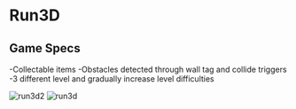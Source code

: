 # Run3D

## Game Specs
-Collectable items
-Obstacles detected through wall tag and collide triggers
-3 different level and gradually increase level difficulties

![run3d2](https://user-images.githubusercontent.com/119074169/204375322-f6555d9f-1a57-4a27-a4d8-d2998cf2015f.jpg)
![run3d](https://user-images.githubusercontent.com/119074169/204375327-3ef07775-80c4-45cb-b223-b4367c2e79c5.jpg)
